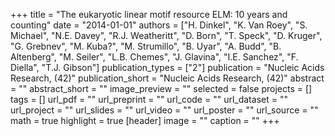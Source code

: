 +++
title = "The eukaryotic linear motif resource ELM: 10 years and counting"
date = "2014-01-01"
authors = ["H. Dinkel", "K. Van Roey", "S. Michael", "N.E. Davey", "R.J. Weatheritt", "D. Born", "T. Speck", "D. Kruger", "G. Grebnev", "M. Kuba?", "M. Strumillo", "B. Uyar", "A. Budd", "B. Altenberg", "M. Seiler", "L.B. Chemes", "J. Glavina", "I.E. Sanchez", "F. Diella", "T.J. Gibson"]
publication_types = ["2"]
publication = "Nucleic Acids Research, (42)"
publication_short = "Nucleic Acids Research, (42)"
abstract = ""
abstract_short = ""
image_preview = ""
selected = false
projects = []
tags = []
url_pdf = ""
url_preprint = ""
url_code = ""
url_dataset = ""
url_project = ""
url_slides = ""
url_video = ""
url_poster = ""
url_source = ""
math = true
highlight = true
[header]
image = ""
caption = ""
+++

